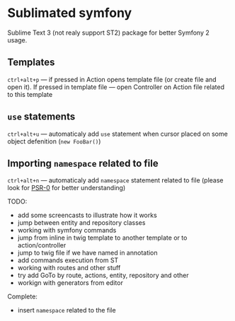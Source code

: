 # Sublimated symfony

Sublime Text 3 (not realy support ST2) package for better Symfony 2 usage.

## Templates

`ctrl+alt+p` — if pressed in Action opens template file (or create file and open it).
If pressed in template file — open Controller on Action file related to this template

## `use` statements

`ctrl+alt+u` — automaticaly add `use` statement when cursor placed on some object 
defenition (`new FooBar()`)

## Importing `namespace` related to file

`ctrl+alt+n` — automaticaly add `namespace` statement related to file (please look
for [PSR-0][1] for better understanding)


TODO:
- add some screencasts to illustrate how it works
- jump between entity and repository classes
- working with symfony commands
- jump from inline in twig template to another template or to action/controller
- jump to twig file if we have named in annotation
- add commands execution from ST
- working with routes and other stuff
- try add GoTo by route, actions, entity, repository and other
- workign with generators from editor

Complete:
- insert `namespace` related to the file

[1]: https://github.com/php-fig/fig-standards/blob/master/accepted/PSR-0.md

